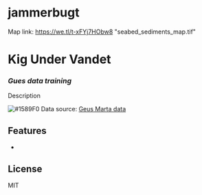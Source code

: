 # jammerbugt

Map link: https://we.tl/t-xFYj7HObw8
"seabed_sediments_map.tif"

# Kig Under Vandet
### _Gues data training_

Description

![#1589F0](https://www.iconsdb.com/icons/download/color/1589F0/circle-16.png)
Data source: [Geus Marta data](
https://data.geus.dk/geusmap/?mapname=marta#baslay=baseMapDa&optlay=&extent=19081.47838710714,5990066.985780745,1043081.4783871071,6481066.985780745)

## Features
- 

## License
MIT
